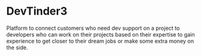 # DevTinder3
Platform to connect customers who need dev support on a project to developers who can work on their projects based on their expertise to gain experience to get closer to their dream jobs or make some extra money on the side.

